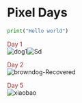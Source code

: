 
# Pixel Days

 ``` python
 print("Hello world")
```

<font color='brown'>Day 1</font> <br/>
![dog1](https://user-images.githubusercontent.com/123052690/217288942-bef404e0-82a6-460a-99e5-0822fe991a2e.gif)![Sd](https://user-images.githubusercontent.com/123052690/217288961-3548fb8e-88fb-4459-9069-b19e134590a5.gif)

<font color='brown'>Day 2</font> <br/>
![browndog-Recovered](https://user-images.githubusercontent.com/123052690/217834331-c48baa21-f883-4daf-b943-bdb8a88ea44d.gif)

<font color='brown'>Day 5</font> <br/>
![xiaobao](https://user-images.githubusercontent.com/123052690/218757852-76e4c41e-89e3-48d0-8b90-f08059103ffa.gif)
